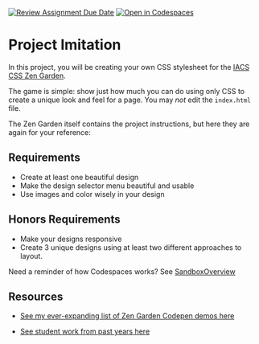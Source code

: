 [![Review Assignment Due Date](https://classroom.github.com/assets/deadline-readme-button-22041afd0340ce965d47ae6ef1cefeee28c7c493a6346c4f15d667ab976d596c.svg)](https://classroom.github.com/a/WfuM_REl)
[![Open in Codespaces](https://classroom.github.com/assets/launch-codespace-2972f46106e565e64193e422d61a12cf1da4916b45550586e14ef0a7c637dd04.svg)](https://classroom.github.com/open-in-codespaces?assignment_repo_id=17402120)
# Project Imitation

In this project, you will be creating your own CSS stylesheet for the [IACS CSS Zen Garden](https://iacs-zen-garden.netlify.app/).

The game is simple: show just how much you can do using only CSS to create a unique look and feel for a page. You may *not* edit the `index.html` file.

The Zen Garden itself contains the project instructions, but here they are again for your reference:

## Requirements

- Create at least one beautiful design
- Make the design selector menu beautiful and usable
- Use images and color wisely in your design

## Honors Requirements

- Make your designs responsive
- Create 3 unique designs using at least two different approaches to layout.

Need a reminder of how Codespaces works? See [SandboxOverview](./SandboxOverview.md)

## Resources

- [See my ever-expanding list of Zen Garden Codepen demos here](https://codepen.io/collection/OyVeGb)

- [See student work from past years here](https://iacs-zen-garden.netlify.app/)

